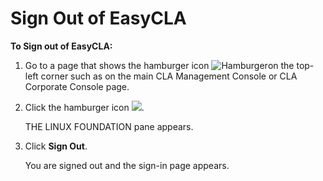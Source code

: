 # Sign Out of EasyCLA

**To Sign out of EasyCLA:**

1. Go to a page that shows the hamburger icon ![Hamburger](<../../../.gitbook/assets/hamburger icon.png>)on the top-left corner such as on the main CLA Management Console or CLA Corporate Console page.
2.  Click the hamburger icon ![](<../../../.gitbook/assets/hamburger icon.png>).

    THE LINUX FOUNDATION pane appears.
3.  Click **Sign Out**.

    You are signed out and the sign-in page appears.
